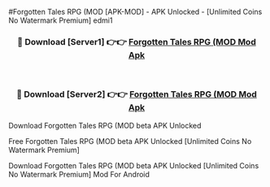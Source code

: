 #Forgotten Tales RPG (MOD [APK-MOD] - APK Unlocked - [Unlimited Coins No Watermark Premium] edmi1



<div align="center">

<h3>🔴 Download [Server1] 👉👉 <a href="https://momento.my/?title=Forgotten_Tales_RPG_(MOD">Forgotten Tales RPG (MOD Mod Apk</a></h3><br>

<h3>🔴 Download [Server2] 👉👉 <a href="https://momento.my/?title=Forgotten_Tales_RPG_(MOD">Forgotten Tales RPG (MOD Mod Apk</a></h3>
</div>



Download Forgotten Tales RPG (MOD beta APK Unlocked

Free Forgotten Tales RPG (MOD beta APK Unlocked [Unlimited Coins No Watermark Premium]

Download Forgotten Tales RPG (MOD beta APK Unlocked [Unlimited Coins No Watermark Premium] Mod For Android
